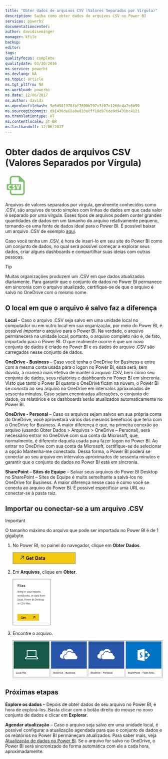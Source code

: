 ```yaml
---
title: "Obter dados de arquivos CSV (Valores Separados por Vírgula)"
description: Saiba como obter dados de arquivos CSV no Power BI
services: powerbi
documentationcenter: 
author: davidiseminger
manager: kfile
backup: 
editor: 
tags: 
qualityfocus: complete
qualitydate: 03/30/2016
ms.service: powerbi
ms.devlang: NA
ms.topic: article
ms.tgt_pltfrm: NA
ms.workload: powerbi
ms.date: 12/06/2017
ms.author: davidi
ms.openlocfilehash: 5e6d981978fbf7690b797e5f07c1266e4a7c6b99
ms.sourcegitcommit: d91436de68a0e833ecff18d976de9d9431bc4121
ms.translationtype: HT
ms.contentlocale: pt-BR
ms.lasthandoff: 12/06/2017
---
```

# <a name="get-data-from-comma-separated-value-csv-files"></a>Obter dados de arquivos CSV (Valores Separados por Vírgula)
![](media/service-comma-separated-value-files/csv_icon.png)

Arquivos de valores separados por vírgula, geralmente conhecidos como .CSV, são arquivos de texto simples com linhas de dados em que cada valor é separado por uma vírgula. Esses tipos de arquivos podem conter grandes quantidades de dados em um tamanho do arquivo relativamente pequeno, tornando-os uma fonte de dados ideal para o Power BI. É possível baixar um arquivo .CSV de exemplo [aqui](http://go.microsoft.com/fwlink/?LinkID=619356).

Caso você tenha um .CSV, é hora de inseri-lo em seu site do Power BI como um conjunto de dados, no qual será possível começar a explorar seus dados, criar alguns dashboards e compartilhar suas ideias com outras pessoas.

>[!TIP]
>Muitas organizações produzem um .CSV em que dados atualizados diariamente. Para garantir que o conjunto de dados no Power BI permanece em sincronia com o arquivo atualizado, certifique-se de que o arquivo é salvo no OneDrive com o mesmo nome.

## <a name="where-your-file-is-saved-makes-a-difference"></a>O local em que o arquivo é salvo faz a diferença
**Local** - Caso o arquivo .CSV seja salvo em uma unidade local no computador ou em outro local em sua organização, por meio do Power BI, é possível *importar* o arquivo para o Power BI. Na verdade, o arquivo permanecerá na unidade local; portanto, o arquivo completo não é, de fato, importado para o Power BI. O que realmente ocorre é que um novo conjunto de dados é criado no Power BI e os dados do arquivo .CSV são carregados nesse conjunto de dados.

**OneDrive - Business** – Caso você tenha o OneDrive for Business e entre com a mesma conta usada para o logon no Power BI, essa será, sem dúvida, a maneira mais efetiva de manter o arquivo .CSV, bem como seu conjunto de dados, seus relatórios e dashboards no Power BI em sincronia. Visto que tanto o Power BI quanto o OneDrive ficam na nuvem, o Power BI se *conecta* ao seu arquivo no OneDrive em intervalos aproximados de sessenta minutos. Caso sejam encontradas alterações, o conjunto de dados, os relatórios e os dashboards serão atualizados automaticamente no Power BI.

**OneDrive - Personal** – Caso os arquivos sejam salvos em sua própria conta do OneDrive, você aproveitará vários dos mesmos benefícios que teria com o OneDrive for Business. A maior diferença é que, na primeira conexão ao arquivo (usando Obter Dados > Arquivos > OneDrive – Personal), será necessário entrar no OneDrive com sua conta da Microsoft, que, normalmente, é diferente daquela usada para fazer logon no Power BI. Ao entrar no OneDrive com sua conta da Microsoft, certifique-se de selecionar a opção Mantenha-me conectado. Dessa forma, o Power BI poderá se conectar ao seu arquivo em intervalos aproximados de sessenta minutos e garantir que o conjunto de dados no Power BI está em sincronia.

**SharePoint – Sites de Equipe** – Salvar seus arquivos do Power BI Desktop no SharePoint – Sites de Equipe é muito semelhante a salvá-los no OneDrive for Business. A maior diferença nesse caso é como você se conecta ao arquivo do Power BI. É possível especificar uma URL ou conectar-se à pasta raiz.

## <a name="import-or-connect-to-a-csv-file"></a>Importar ou conectar-se a um arquivo .CSV
>[!IMPORTANT]
>O tamanho máximo do arquivo que pode ser importado no Power BI é de 1 gigabyte.

1. No Power BI, no painel do navegador, clique em **Obter Dados**.
   
   ![](media/service-comma-separated-value-files/csv_get_data_button.png)
2. Em **Arquivos**, clique em **Obter**.
   
   ![](media/service-comma-separated-value-files/csv_files_get.png)
3. Encontre o arquivo.
   
   ![](media/service-comma-separated-value-files/csv_find_your_file.png)

## <a name="next-steps"></a>Próximas etapas
**Explore os dados** – Depois de obter dados de seu arquivo no Power BI, é hora de explorá-los. Basta clicar com o botão direito do mouse no novo conjunto de dados e clicar em **Explorar**.

**Agendar atualização** – Caso o arquivo seja salvo em uma unidade local, é possível configurar a atualização agendada para que o conjunto de dados e os relatórios no Power BI permaneçam atualizados. Para saber mais, veja [Atualização de dados no Power BI](refresh-data.md). Se o arquivo for salvo no OneDrive, o Power BI será sincronizado de forma automática com ele a cada hora, aproximadamente.

